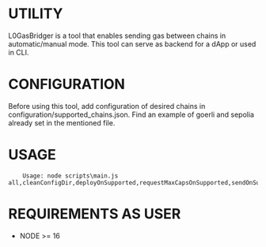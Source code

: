 
# UTILITY

L0GasBridger is a tool that enables sending gas between chains in automatic/manual mode.
This tool can serve as backend for a dApp or used in CLI.

# CONFIGURATION

Before using this tool, add configuration of desired chains in configuration/supported_chains.json.
Find an example of goerli and sepolia already set in the mentioned file.

# USAGE

```
    Usage: node scripts\main.js all,cleanConfigDir,deployOnSupported,requestMaxCapsOnSupported,sendOnSupported
```

# REQUIREMENTS AS USER

- NODE >= 16

